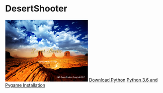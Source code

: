 # DesertShooter
<img src="https://github.com/dnarine1585/Desert-Shooter/blob/master/startscreen.PNG" height="200px">
<a href="https://www.python.org/downloads/">Download Python</a>
<a href="https://www.youtube.com/watch?v=_GikMdhAhv0&feature=youtu.be">Python 3.6 and Pygame Installation</a>
